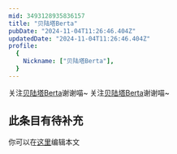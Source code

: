 ```yaml
---
mid: 3493128935836157
title: "贝陆塔Berta"
pubDate: "2024-11-04T11:26:46.404Z"
updatedDate: "2024-11-04T11:26:46.404Z"
profile:
  {
    Nickname: ["贝陆塔Berta"],
  }
---
```


关注[贝陆塔Berta](https://space.bilibili.com/3493128935836157)谢谢喵~ 关注[贝陆塔Berta](https://space.bilibili.com/3493128935836157)谢谢喵~

## 此条目有待补充
你可以在[这里](https://github.com/Yuhanawa/VTuber.ICU/edit/master/src/content/v/贝陆塔Berta/index.md)编辑本文
